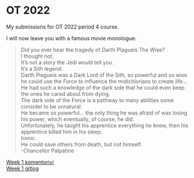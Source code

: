 # **OT 2022**

My submissions for OT 2022 period 4 course.  

I will now leave you with a famous movie monologue:  

>Did you ever hear the tragedy of Darth Plagueis The Wise?  
>I thought not.  
>It’s not a story the Jedi would tell you.  
>It’s a Sith legend.  
>Darth Plagueis was a Dark Lord of the Sith, so powerful and so wise he could use the Force to influence the midichlorians to create life…  
>He had such a knowledge of the dark side that he could even keep the ones he cared about from dying.  
>The dark side of the Force is a pathway to many abilities some consider to be unnatural.  
>He became so powerful… the only thing he was afraid of was losing his power, which eventually, of course, he did.  
>Unfortunately, he taught his apprentice everything he knew, then his apprentice killed him in his sleep.  
>Ironic.  
>He could save others from death, but not himself.  
>-Chancellor Palpatine  

[Week 1 komentorivi](laskarit/viikko1/komentorivi.txt)  
[Week 1 gitlog](laskarit/viikko1/gitlog.txt)  
